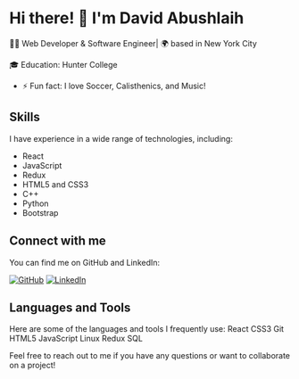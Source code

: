 # Hi there! 👋 I'm David Abushlaih

👨‍💻 Web Developer & Software Engineer| 🌍 based in New York City

🎓 Education: Hunter College

- ⚡ Fun fact: I love Soccer, Calisthenics, and Music!

## Skills

I have experience in a wide range of technologies, including:

- React
- JavaScript
- Redux
- HTML5 and CSS3
- C++
- Python
- Bootstrap

## Connect with me

You can find me on GitHub and LinkedIn:

[![GitHub](https://img.shields.io/badge/-GitHub-000?style=for-the-badge&logo=GitHub)](https://github.com/DavidA123777)
[![LinkedIn](https://img.shields.io/badge/-LinkedIn-0077B5?style=for-the-badge&logo=linkedin&logoColor=white)](https://www.linkedin.com/in/david-a-1346ab23b/)
## Languages and Tools

Here are some of the languages and tools I frequently use:
React CSS3 Git HTML5 JavaScript Linux Redux SQL

Feel free to reach out to me if you have any questions or want to collaborate on a project!
